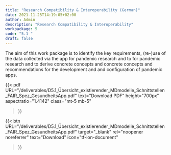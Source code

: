 ```yaml
---
title: "Research Compatibility & Interoperability (German)"
date: 2021-11-25T14:19:05+02:00
author: Admin
description: "Research Compatibility & Interoperability"
workpackage: 5
code: "5.1 "
draft: false
---
```


The aim of this work package is to identify the key requirements, (re-)use of the data collected via the app for pandemic research and to for pandemic research and to derive concrete concepts and concrete concepts and recommendations for the development and and configuration of pandemic apps.


{{< pdf
    URL="/deliverables/D5.1_Übersicht_existierender_MDmodelle_Schnittstellen_FAIR_Spez_GesundheitsApp.pdf"
    text="Download PDF"
    height="700px"
    aspectratio="1.4142"
    class="mt-5 mb-5"
>}}


{{< btn
    URL="/deliverables/D5.1_Übersicht_existierender_MDmodelle_Schnittstellen_FAIR_Spez_GesundheitsApp.pdf"
    target="_blank"
    rel="noopener noreferrer"
    text="Download"
    icon="tf-ion-document"
>}}
